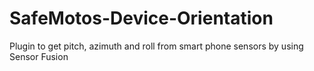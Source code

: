 # SafeMotos-Device-Orientation
Plugin to get pitch, azimuth and roll from smart phone sensors by using Sensor Fusion

